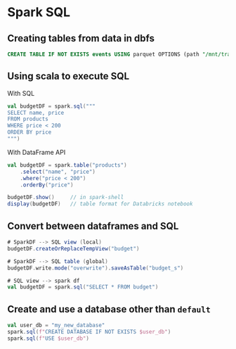 # Spark SQL
## Creating tables from data in dbfs
```sql
CREATE TABLE IF NOT EXISTS events USING parquet OPTIONS (path "/mnt/training/ecommerce/events/events.parquet");
```

## Using scala to execute SQL

With SQL
```scala
val budgetDF = spark.sql("""
SELECT name, price
FROM products
WHERE price < 200
ORDER BY price
""")
```

With DataFrame API
```scala
val budgetDF = spark.table("products")
	.select("name", "price")
	.where("price < 200")
	.orderBy("price")

budgetDF.show()  	// in spark-shell
display(budgetDF)  	// table format for Databricks notebook
```

## Convert between dataframes and SQL
```scala
# SparkDF --> SQL view (local)
budgetDF.createOrReplaceTempView("budget")

# SparkDF --> SQL table (global)
budgetDF.write.mode("overwrite").saveAsTable("budget_s")

# SQL view --> spark df
val budgetDF = spark.sql("SELECT * FROM budget")
```

## Create and use a database other than `default`

```scala
val user_db = "my_new_database"
spark.sql(f"CREATE DATABASE IF NOT EXISTS $user_db")
spark.sql(f"USE $user_db")
```
